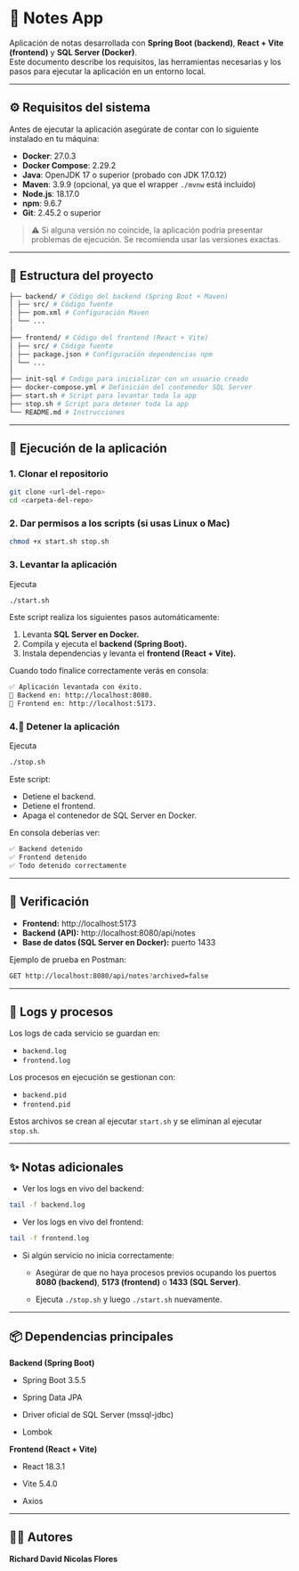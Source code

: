 # 📒 Notes App

Aplicación de notas desarrollada con **Spring Boot (backend)**, **React + Vite (frontend)** y **SQL Server (Docker)**.  
Este documento describe los requisitos, las herramientas necesarias y los pasos para ejecutar la aplicación en un entorno local.

---

## ⚙️ Requisitos del sistema

Antes de ejecutar la aplicación asegúrate de contar con lo siguiente instalado en tu máquina:

- **Docker**: 27.0.3  
- **Docker Compose**: 2.29.2  
- **Java**: OpenJDK 17 o superior (probado con JDK 17.0.12)  
- **Maven**: 3.9.9 (opcional, ya que el wrapper `./mvnw` está incluido)  
- **Node.js**: 18.17.0  
- **npm**: 9.6.7  
- **Git**: 2.45.2 o superior  

> ⚠️ Si alguna versión no coincide, la aplicación podría presentar problemas de ejecución. Se recomienda usar las versiones exactas.

---

## 📂 Estructura del proyecto
```bash
├── backend/ # Código del backend (Spring Boot + Maven)
│ ├── src/ # Código fuente
│ ├── pom.xml # Configuración Maven
│ └── ...
│
├── frontend/ # Código del frontend (React + Vite)
│ ├── src/ # Código fuente
│ ├── package.json # Configuración dependencias npm
│ └── ...
│
├── init-sql # Codigo para inicializar con un usuario creado
├── docker-compose.yml # Definición del contenedor SQL Server
├── start.sh # Script para levantar toda la app
├── stop.sh # Script para detener toda la app
└── README.md # Instrucciones
```

---

## 🚀 Ejecución de la aplicación

### 1. Clonar el repositorio
```bash
git clone <url-del-repo>
cd <carpeta-del-repo>
```
### 2. Dar permisos a los scripts (si usas Linux o Mac)
```bash
chmod +x start.sh stop.sh
```
### 3. Levantar la aplicación
Ejecuta
```bash
./start.sh
```
Este script realiza los siguientes pasos automáticamente:

1. Levanta **SQL Server en Docker.**
2. Compila y ejecuta el **backend (Spring Boot).**
3. Instala dependencias y levanta el **frontend (React + Vite).**

Cuando todo finalice correctamente verás en consola:
```bash
✅ Aplicación levantada con éxito.
📍 Backend en: http://localhost:8080.
📍 Frontend en: http://localhost:5173.
```
### 4.🛑 Detener la aplicación
Ejecuta
```bash
./stop.sh
```
Este script:
- Detiene el backend.
- Detiene el frontend.
- Apaga el contenedor de SQL Server en Docker.

En consola deberías ver:
```bash
✅ Backend detenido
✅ Frontend detenido
✅ Todo detenido correctamente
```
---

## 🧪 Verificación

- **Frontend:** http://localhost:5173
- **Backend (API):** http://localhost:8080/api/notes
- **Base de datos (SQL Server en Docker):** puerto 1433

Ejemplo de prueba en Postman:
```bash
GET http://localhost:8080/api/notes?archived=false
```
---

## 📝 Logs y procesos

Los logs de cada servicio se guardan en:

- `backend.log`
- `frontend.log`

Los procesos en ejecución se gestionan con:

- `backend.pid`
- `frontend.pid`

Estos archivos se crean al ejecutar `start.sh` y se eliminan al ejecutar `stop.sh`.

---

## ✨ Notas adicionales

- Ver los logs en vivo del backend:
```bash
tail -f backend.log
```

- Ver los logs en vivo del frontend:
```bash
tail -f frontend.log
```

- Si algún servicio no inicia correctamente:

  - Asegúrar de que no haya procesos previos ocupando los puertos **8080 (backend)**, **5173 (frontend)** o **1433 (SQL Server)**.

  - Ejecuta `./stop.sh` y luego `./start.sh` nuevamente.

---

## 📦 Dependencias principales
**Backend (Spring Boot)**

- Spring Boot 3.5.5

- Spring Data JPA

- Driver oficial de SQL Server (mssql-jdbc)

- Lombok

**Frontend (React + Vite)**

- React 18.3.1

- Vite 5.4.0

- Axios

---

## 👨‍💻 Autores

**Richard David Nicolas Flores**
